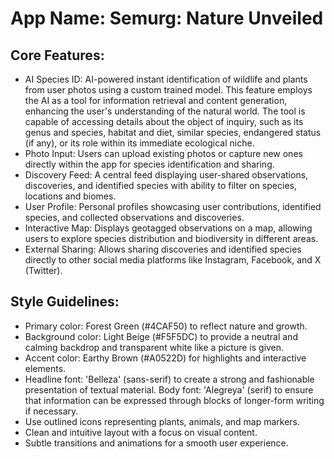 # **App Name**: Semurg: Nature Unveiled

## Core Features:

- AI Species ID: AI-powered instant identification of wildlife and plants from user photos using a custom trained model. This feature employs the AI as a tool for information retrieval and content generation, enhancing the user's understanding of the natural world. The tool is capable of accessing details about the object of inquiry, such as its genus and species, habitat and diet, similar species, endangered status (if any), or its role within its immediate ecological niche.
- Photo Input: Users can upload existing photos or capture new ones directly within the app for species identification and sharing.
- Discovery Feed: A central feed displaying user-shared observations, discoveries, and identified species with ability to filter on species, locations and biomes.
- User Profile: Personal profiles showcasing user contributions, identified species, and collected observations and discoveries.
- Interactive Map: Displays geotagged observations on a map, allowing users to explore species distribution and biodiversity in different areas.
- External Sharing: Allows sharing discoveries and identified species directly to other social media platforms like Instagram, Facebook, and X (Twitter).

## Style Guidelines:

- Primary color: Forest Green (#4CAF50) to reflect nature and growth.
- Background color: Light Beige (#F5F5DC) to provide a neutral and calming backdrop and transparent white like a picture is given.
- Accent color: Earthy Brown (#A0522D) for highlights and interactive elements.
- Headline font: 'Belleza' (sans-serif) to create a strong and fashionable presentation of textual material. Body font: 'Alegreya' (serif) to ensure that information can be expressed through blocks of longer-form writing if necessary.
- Use outlined icons representing plants, animals, and map markers.
- Clean and intuitive layout with a focus on visual content.
- Subtle transitions and animations for a smooth user experience.